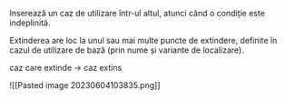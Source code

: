 Inserează un caz de utilizare într-ul altul, atunci când o condiție este indeplinită.

Extinderea are loc la unul sau mai multe puncte de extindere, definite în cazul de utilizare de bază (prin nume și variante de localizare).

caz care extinde -> caz extins

![[Pasted image 20230604103835.png]]